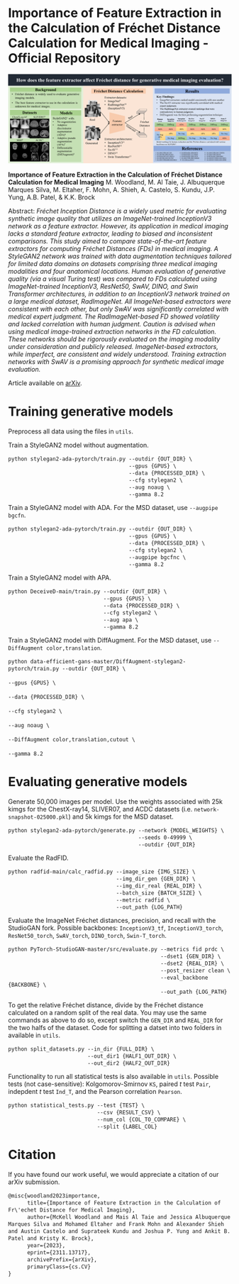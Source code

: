 # Importance of Feature Extraction in the Calculation of Fréchet Distance Calculation for Medical Imaging - Official Repository

<p><img src="https://github.com/mckellwoodland/fid-med-eval/blob/main/figures/graphical_abstract.png"
</p>

**Importance of Feature Extraction in the Calculation of Fréchet Distance Calculation for Medical Imaging**
M. Woodland, M. Al Taie, J. Albuquerque Marques Silva, M. Eltaher, F. Mohn, A. Shieh, A. Castelo, S. Kundu, J.P. Yung, A.B. Patel, & K.K. Brock

Abstract: *Fréchet Inception Distance is a widely used metric for evaluating synthetic image quality that utilizes an ImageNet-trained InceptionV3 network as a feature extractor. However, its application in medical imaging lacks a standard feature extractor, leading to biased and inconsistent comparisons. This study aimed to compare state-of-the-art feature extractors for computing Fréchet Distances (FDs) in medical imaging. A StyleGAN2 network was trained with data augmentation techniques tailored for limited data domains on datasets comprising three medical imaging modalities and four anatomical locations. Human evaluation of generative quality (via a visual Turing test) was compared to FDs calculated using ImageNet-trained InceptionV3, ResNet50, SwAV, DINO, and Swin Transformer architectures, in addition to an InceptionV3 network trained on a large medical dataset, RadImageNet. All ImageNet-based extractors were consistent with each other, but only SwAV was significantly correlated with medical expert judgment. The RadImageNet-based FD showed volatility and lacked correlation with human judgment. Caution is advised when using medical image-trained extraction networks in the FD calculation. These networks should be rigorously evaluated on the imaging modality under consideration and publicly released. ImageNet-based extractors, while imperfect, are consistent and widely understood. Training extraction networks with SwAV is a promising approach for synthetic medical image evaluation.*

Article available on [arXiv](https://arxiv.org/abs/2311.13717).

# Training generative models

Preprocess all data using the files in `utils`.

Train a StyleGAN2 model without augmentation.
```
python stylegan2-ada-pytorch/train.py --outdir {OUT_DIR} \
                                      --gpus {GPUS} \
                                      --data {PROCESSED_DIR} \
                                      --cfg stylegan2 \
                                      --aug noaug \
                                      --gamma 8.2
```

Train a StyleGAN2 model with ADA. For the MSD dataset, use `--augpipe bgcfn`.
```
python stylegan2-ada-pytorch/train.py --outdir {OUT_DIR} \
                                      --gpus {GPUS} \
                                      --data {PROCESSED_DIR} \
                                      --cfg stylegan2 \
                                      --augpipe bgcfnc \
                                      --gamma 8.2
```

Train a StyleGAN2 model with APA.
```
python DeceiveD-main/train.py --outdir {OUT_DIR} \
                              --gpus {GPUS} \
                              --data {PROCESSED_DIR} \
                              --cfg stylegan2 \
                              --aug apa \
                              --gamma 8.2
```

Train a StyleGAN2 model with DiffAugment. For the MSD dataset, use `--DiffAugment color,translation`.
```
python data-efficient-gans-master/DiffAugment-stylegan2-pytorch/train.py --outdir {OUT_DIR} \
                                                                         --gpus {GPUS} \
                                                                         --data {PROCESSED_DIR} \
                                                                         --cfg stylegan2 \
                                                                         --aug noaug \
                                                                         --DiffAugment color,translation,cutout \
                                                                         --gamma 8.2
```

# Evaluating generative models

Generate 50,000 images per model. Use the weights associated with 25k kimgs for the ChestX-ray14, SLIVER07, and ACDC datasets (i.e. `network-snapshot-025000.pkl`) and 5k kimgs for the MSD dataset.
```
python stylegan2-ada-pytorch/generate.py --network {MODEL_WEIGHTS} \
                                         --seeds 0-49999 \
                                         --outdir {OUT_DIR}
```

Evaluate the RadFID.
```
python radfid-main/calc_radfid.py --image_size {IMG_SIZE} \
                                  --img_dir_gen {GEN_DIR} \
                                  --img_dir_real {REAL_DIR} \
                                  --batch_size {BATCH_SIZE} \
                                  --metric radfid \
                                  --out_path {LOG_PATH}
```

Evaluate the ImageNet Fréchet distances, precision, and recall with the StudioGAN fork. Possible backbones: `InceptionV3_tf`, `InceptionV3_torch`, `ResNet50_torch`, `SwAV_torch`, `DINO_torch`, `Swin-T_torch`.
```
python PyTorch-StudioGAN-master/src/evaluate.py --metrics fid prdc \
                                                --dset1 {GEN_DIR} \
                                                --dset2 {REAL_DIR} \
                                                --post_resizer clean \
                                                --eval_backbone {BACKBONE} \
                                                --out_path {LOG_PATH}
```

To get the relative Fréchet distance, divide by the Fréchet distance calculated on a random split of the real data. You may use the same commands as above to do so, except switch the `GEN_DIR` and `REAL_DIR` for the two halfs of the dataset. Code for splitting a datset into two folders in available in `utils`.
```
python split_datasets.py --in_dir {FULL_DIR} \
                         --out_dir1 {HALF1_OUT_DIR} \
                         --out_dir2 {HALF2_OUT_DIR}
```

Functionality to run all statistical tests is also available in `utils`. Possible tests (not case-sensitive): Kolgomorov-Smirnov `KS`, paired *t* test `Pair`, indepdent *t* test `Ind_T`, and the Pearson correlation `Pearson`.
```
python statistical_tests.py --test {TEST} \
                            --csv {RESULT_CSV} \
                            --num_col {COL_TO_COMPARE} \
                            --split {LABEL_COL}
```

# Citation

If you have found our work useful, we would appreciate a citation of our arXiv submission.
```
@misc{woodland2023importance,
      title={Importance of Feature Extraction in the Calculation of Fr\'echet Distance for Medical Imaging}, 
      author={McKell Woodland and Mais Al Taie and Jessica Albuquerque Marques Silva and Mohamed Eltaher and Frank Mohn and Alexander Shieh and Austin Castelo and Suprateek Kundu and Joshua P. Yung and Ankit B. Patel and Kristy K. Brock},
      year={2023},
      eprint={2311.13717},
      archivePrefix={arXiv},
      primaryClass={cs.CV}
}
```
